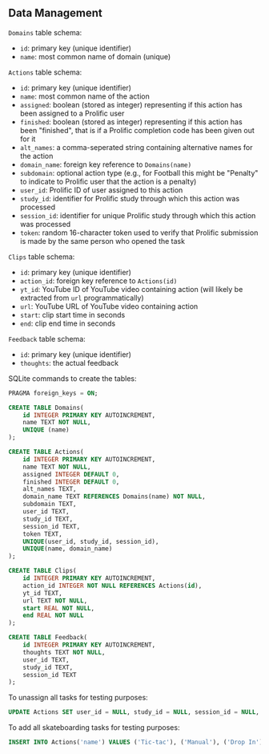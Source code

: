## Data Management

`Domains` table schema:

- `id`: primary key (unique identifier)
- `name`: most common name of domain (unique)

`Actions` table schema:

- `id`: primary key (unique identifier)
- `name`: most common name of the action
- `assigned`: boolean (stored as integer) representing if this action has been assigned to a Prolific user
- `finished`: boolean (stored as integer) representing if this action has been "finished", that is if a Prolific completion code has been given out for it
- `alt_names`: a comma-seperated string containing alternative names for the action
- `domain_name`: foreign key reference to `Domains(name)`
- `subdomain`: optional action type (e.g., for Football this might be "Penalty" to indicate to Prolific user that the action is a penalty)
- `user_id`: Prolific ID of user assigned to this action
- `study_id`: identifier for Prolific study through which this action was processed
- `session_id`: identifier for unique Prolific study through which this action was processed
- `token`: random 16-character token used to verify that Prolific submission is made by the same person who opened the task

`Clips` table schema:

- `id`: primary key (unique identifier)
- `action_id`: foreign key reference to `Actions(id)`
- `yt_id`: YouTube ID of YouTube video containing action (will likely be extracted from `url` programmatically)
- `url`: YouTube URL of YouTube video containing action
- `start`: clip start time in seconds
- `end`: clip end time in seconds

`Feedback` table schema:

- `id`: primary key (unique identifier)
- `thoughts`: the actual feedback
  
SQLite commands to create the tables:
```sql
PRAGMA foreign_keys = ON;

CREATE TABLE Domains(
    id INTEGER PRIMARY KEY AUTOINCREMENT,
    name TEXT NOT NULL,
    UNIQUE (name)
);

CREATE TABLE Actions(
    id INTEGER PRIMARY KEY AUTOINCREMENT,
    name TEXT NOT NULL,
    assigned INTEGER DEFAULT 0,
    finished INTEGER DEFAULT 0,
    alt_names TEXT,
    domain_name TEXT REFERENCES Domains(name) NOT NULL,
    subdomain TEXT,
    user_id TEXT,
    study_id TEXT,
    session_id TEXT,
    token TEXT,
    UNIQUE(user_id, study_id, session_id),
    UNIQUE(name, domain_name)
);

CREATE TABLE Clips(
    id INTEGER PRIMARY KEY AUTOINCREMENT,
    action_id INTEGER NOT NULL REFERENCES Actions(id),
    yt_id TEXT,
    url TEXT NOT NULL,
    start REAL NOT NULL,
    end REAL NOT NULL
);

CREATE TABLE Feedback(
    id INTEGER PRIMARY KEY AUTOINCREMENT,
    thoughts TEXT NOT NULL,
    user_id TEXT,
    study_id TEXT,
    session_id TEXT
);
```

To unassign all tasks for testing purposes:
```sql
UPDATE Actions SET user_id = NULL, study_id = NULL, session_id = NULL, token = NULL, finished = 0, assigned = 0;
```

To add all skateboarding tasks for testing purposes:
```sql
INSERT INTO Actions('name') VALUES ('Tic-tac'), ('Manual'), ('Drop In'), ('Carving'), ('Ollie'), ('Shuvit'), ('Kickflip'), ('50-50 Grind'), ('Pop Shuvit'), ('Heelflip'), ('Backside Flip'), ('Backside Heelflip'), ('Frontside Flip'), ('Frontside Heelflip'), ('360 Flip'), ('Laser Flip'), ('Hardflip'), ('Inward Heelflip'), ('Boardslide'), ('Noseslide'), ('Tailslide'), ('Bluntslide'), ('5-0 Grind'), ('Cooked Grind'), ('Nosegrind'), ('Smith Grind'), ('Feeble Grind'), ('Rock to Fakie'), ('Tail Stall'), ('Axle Stall'), ('Rock and Roll'), ('Nose Stall'), ('Disaster'), ('FS Smith'), ('Fakie'), ('360 Shuvit'), ('540 Flip'), ('Ghetto Bird'), ('Fakie Big Flip'), ('Front Side 180'), ('Backside 180'), ('Nose Manual'), ('No Comply 180'), ('Doubleflip'), ('Double Kickflip'), ('Impossible'), ('FS Shuvit'), ('Acid Drop'), ('Boneless'), ('Nollie'), ('Lip Slide')
```